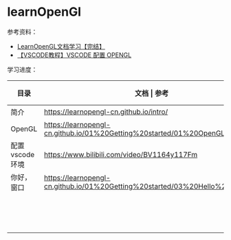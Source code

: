# learnOpenGl

参考资料：

+ [LearnOpenGL文档学习【完结】](https://www.bilibili.com/video/BV11Z4y1c7so)
+ [【VSCODE教程】VSCODE 配置 OPENGL](https://www.bilibili.com/video/BV1164y117Fm)



学习进度：

| 目录           | 文档 \| 参考                                                 | 代码                                  | 难度 |
| -------------- | ------------------------------------------------------------ | ------------------------------------- | ---- |
| 简介           | https://learnopengl-cn.github.io/intro/                      |                                       | ⭐    |
| OpenGL         | https://learnopengl-cn.github.io/01%20Getting%20started/01%20OpenGL/ |                                       | ⭐    |
| 配置vscode环境 | https://www.bilibili.com/video/BV1164y117Fm                  |                                       | ⭐    |
| 你好，窗口     | https://learnopengl-cn.github.io/01%20Getting%20started/03%20Hello%20Window/ | [cpp](./src/01-hello-window/main.cpp) | ⭐    |
|                |                                                              |                                       |      |
|                |                                                              |                                       |      |
|                |                                                              |                                       |      |
|                |                                                              |                                       |      |
|                |                                                              |                                       |      |
|                |                                                              |                                       |      |
|                |                                                              |                                       |      |
|                |                                                              |                                       |      |
|                |                                                              |                                       |      |
|                |                                                              |                                       |      |
|                |                                                              |                                       |      |
|                |                                                              |                                       |      |
|                |                                                              |                                       |      |
|                |                                                              |                                       |      |
|                |                                                              |                                       |      |

